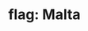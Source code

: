 ---
layout: flags
title: "flag: Malta"
emoji: flag_malta
permalink: 🇲🇹.html
image: assets/img/3moji/flag_malta.png
---